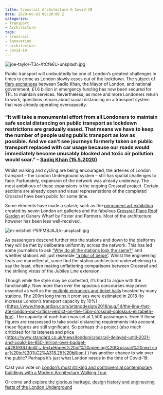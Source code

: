 ```yaml
---
title: Crossrail Architecture & Covid-19
date: 2020-06-03 08:20:00 Z
categories:
- Transport
- Architecture
tags:
- crossrail
- innovation
- architecture
- covid-19
---
```


![joe-taylor-T3o-XtCfe6U-unsplash.jpg](/uploads/joe-taylor-T3o-XtCfe6U-unsplash.jpg)

Public transport will undoubtedly be one of London’s greatest challenges in times to come as London slowly eases out of the lockdown.  The subject of [fiery exchanges](https://www.bbc.co.uk/news/uk-england-london-52716578#:~:text=London%20Mayor%20Sadiq%20Khan%20has,for%20a%20series%20of%20concessions) between Sadiq Khan, the Mayor of London, and national government, £1.6 billion in emergency funding has now been secured for TFL to maintain services. Nevertheless, as more and more Londoners return to work, questions remain about social distancing on a transport system that was already operating overcapacity. 

### “It will take a monumental effort from all Londoners to maintain safe social distancing on public transport as lockdown restrictions are gradually eased. That means we have to keep the number of people using public transport as low as possible. And we can’t see journeys formerly taken on public transport replaced with car usage because our roads would immediately become unusably blocked and toxic air pollution would soar.” – [Sadiq Khan (15.5.2020) ](https://www.theguardian.com/uk-news/2020/may/15/large-areas-of-london-to-be-made-car-free-as-lockdown-eased)

Whilst walking and cycling are being encouraged, the arteries of London transport – the London Underground system – still has spatial challenges to face. Fortunately, expansion of the network was already underway. The most ambitious of these expansions is the ongoing Crossrail project. Certain sections are already open and visual representations of the completed Crossrail have been public for some time.

Some elements have made a splash; such as the  [permanent art exhibition](https://www.royalacademy.org.uk/event/patrons-tour-crossrail-architecture-and-art-programme-farringdon-station) created by seven London art galleries and the fabulous [Crossrail Place Roof Garden](https://www.fosterandpartners.com/projects/crossrail-place-canary-wharf/) at Canary Wharf by Foster and Partners. Most of the architecture however has been less well-received.

![m-mitchell-P5fFMBJAJLk-unsplash.jpg](/uploads/m-mitchell-P5fFMBJAJLk-unsplash.jpg)

As passengers descend further into the stations and down to the platforms they will be met by deliberate uniformity across the network. This has led some journalists to ask [“Why do all the stations look the same?”](https://www.iconeye.com/architecture/features/item/13136-crossrail-engineering-architecture) and whether stations will just resemble ["a blur of beige”](https://www.theguardian.com/artanddesign/2018/aug/14/the-line-that-ate-london-our-critics-verdict-on-the-15bn-crossrail-colossus-elizabeth-line). Whilst the engineering feats are marvelled at, some find the station architecture underwhelming to say the least, often making unflattering comparisons between Crossrail and the striking vistas of the Jubilee Line extension.

Though while the style may be contested, it’s hard to argue with the functionality. Now more than ever the spacious concourses may prove essential as well as the [multiple entrances and ticket halls](https://www.crossrail.co.uk/route/design/) boasted by many stations. The 200m long trains it promises were estimated in 2018 [to increase London’s transport capacity by 10%]((https://www.theguardian.com/artanddesign/2018/aug/14/the-line-that-ate-london-our-critics-verdict-on-the-15bn-crossrail-colossus-elizabeth-line). The capacity of each train was set at 1,500 passengers. Even if these figures are reassessed to take social distancing requirements into account, these figures are still significant.
So perhaps this project (also much criticised for its lateness and price (https://www.standard.co.uk/news/london/crossrail-delayed-until-2021-and-could-be-650-million-over-budget-a4281936.html#:~:text=Hopes%20of%20opening%20Crossrail%20next,soar%20to%20%C2%A318.25%20billion.) ) has another chance to win over the public? Perhaps it’s just what London needs in the time of Covid-19.

Cast your vote on [London’s most striking and controversial contemporary buildings with a Modern Architecture Walking Tour](https://www.insiderlondon.com/london/educational-tours/modern-architecture-tour/) 

Or come and [explore the glorious heritage, design history and engineering feats of the London Underground](https://www.insiderlondon.com/london/educational-tours/london-underground-tours/)
